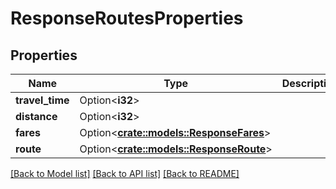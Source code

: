 # ResponseRoutesProperties

## Properties

Name | Type | Description | Notes
------------ | ------------- | ------------- | -------------
**travel_time** | Option<**i32**> |  | [optional]
**distance** | Option<**i32**> |  | [optional]
**fares** | Option<[**crate::models::ResponseFares**](ResponseFares.md)> |  | [optional]
**route** | Option<[**crate::models::ResponseRoute**](ResponseRoute.md)> |  | [optional]

[[Back to Model list]](../README.md#documentation-for-models) [[Back to API list]](../README.md#documentation-for-api-endpoints) [[Back to README]](../README.md)


